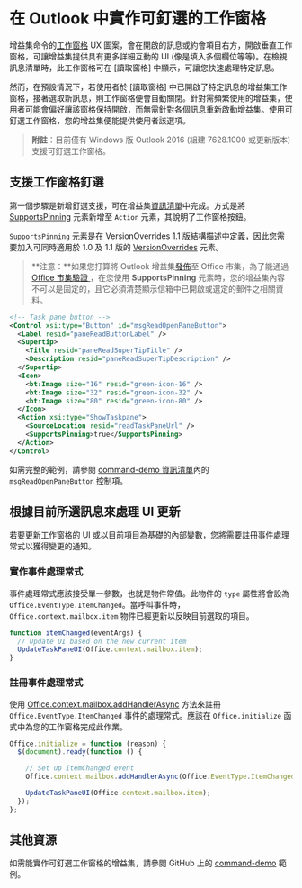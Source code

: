 # <a name="implement-a-pinnable-taskpane-in-outlook"></a>在 Outlook 中實作可釘選的工作窗格

增益集命令的[工作窗格](../add-in-commands-for-outlook.md#launching-a-task-pane) UX 圖案，會在開啟的訊息或約會項目右方，開啟垂直工作窗格，可讓增益集提供具有更多詳細互動的 UI (像是填入多個欄位等等)。在檢視訊息清單時，此工作窗格可在 [讀取窗格] 中顯示，可讓您快速處理特定訊息。

然而，在預設情況下，若使用者於 [讀取窗格] 中已開啟了特定訊息的增益集工作窗格，接著選取新訊息，則工作窗格便會自動關閉。針對需頻繁使用的增益集，使用者可能會偏好讓該窗格保持開啟，而無需針對各個訊息重新啟動增益集。使用可釘選工作窗格，您的增益集便能提供使用者該選項。

> **附註**：目前僅有 Windows 版 Outlook 2016 (組建 7628.1000 或更新版本) 支援可釘選工作窗格。

## <a name="support-taskpane-pinning"></a>支援工作窗格釘選

第一個步驟是新增釘選支援，可在增益集[資訊清單](./manifests.md)中完成。方式是將 [SupportsPinning](../../../reference/manifest/action.md#supportspinning) 元素新增至 `Action` 元素，其說明了工作窗格按鈕。

`SupportsPinning` 元素是在 VersionOverrides 1.1 版結構描述中定義，因此您需要加入可同時適用於 1.0 及 1.1 版的 [VersionOverrides](../../../reference/manifest/versionoverrides.md) 元素。

> **注意：**如果您打算將 Outlook 增益集[發佈](../../publish/publish.md)至 Office 市集，為了能通過 [Office 市集驗證 ](https://msdn.microsoft.com/en-us/library/jj220035.aspx)，在您使用 **SupportsPinning** 元素時，您的增益集內容不可以是固定的，且它必須清楚顯示信箱中已開啟或選定的郵件之相關資料。

```xml
<!-- Task pane button -->
<Control xsi:type="Button" id="msgReadOpenPaneButton">
  <Label resid="paneReadButtonLabel" />
  <Supertip>
    <Title resid="paneReadSuperTipTitle" />
    <Description resid="paneReadSuperTipDescription" />
  </Supertip>
  <Icon>
    <bt:Image size="16" resid="green-icon-16" />
    <bt:Image size="32" resid="green-icon-32" />
    <bt:Image size="80" resid="green-icon-80" />
  </Icon>
  <Action xsi:type="ShowTaskpane">
    <SourceLocation resid="readTaskPaneUrl" />
    <SupportsPinning>true</SupportsPinning>
  </Action>
</Control>
```

如需完整的範例，請參閱 [command-demo 資訊清單](https://github.com/jasonjoh/command-demo/blob/master/command-demo-manifest.xml)內的 `msgReadOpenPaneButton` 控制項。

## <a name="handling-ui-updates-based-on-currently-selected-message"></a>根據目前所選訊息來處理 UI 更新

若要更新工作窗格的 UI 或以目前項目為基礎的內部變數，您將需要註冊事件處理常式以獲得變更的通知。

### <a name="implement-the-event-handler"></a>實作事件處理常式

事件處理常式應該接受單一參數，也就是物件常值。此物件的 `type` 屬性將會設為 `Office.EventType.ItemChanged`。當呼叫事件時，`Office.context.mailbox.item` 物件已經更新以反映目前選取的項目。

```js
function itemChanged(eventArgs) {
  // Update UI based on the new current item
  UpdateTaskPaneUI(Office.context.mailbox.item);
}
```

### <a name="register-the-event-handler"></a>註冊事件處理常式

使用 [Office.context.mailbox.addHandlerAsync](https://dev.outlook.com/reference/add-ins/1.5/Office.context.mailbox.html#addHandlerAsync) 方法來註冊 `Office.EventType.ItemChanged` 事件的處理常式。應該在 `Office.initialize` 函式中為您的工作窗格完成此作業。

```js
Office.initialize = function (reason) {
  $(document).ready(function () {

    // Set up ItemChanged event
    Office.context.mailbox.addHandlerAsync(Office.EventType.ItemChanged, itemChanged);

    UpdateTaskPaneUI(Office.context.mailbox.item);
  });
};
```

## <a name="additional-resources"></a>其他資源

如需能實作可釘選工作窗格的增益集，請參閱 GitHub 上的 [command-demo](https://github.com/jasonjoh/command-demo) 範例。